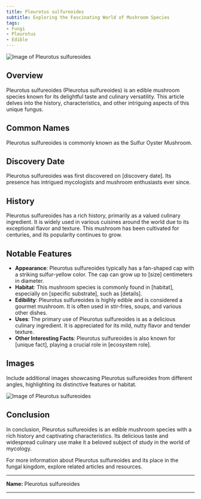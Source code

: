 ```yaml
---
title: Pleurotus sulfureoides
subtitle: Exploring the Fascinating World of Mushroom Species
tags:
- Fungi
- Pleurotus
- Edible
---
```


![Image of Pleurotus sulfureoides](image_url_here)

## Overview

Pleurotus sulfureoides (Pleurotus sulfureoides) is an edible mushroom species known for its delightful taste and culinary versatility. This article delves into the history, characteristics, and other intriguing aspects of this unique fungus.

## Common Names

Pleurotus sulfureoides is commonly known as the Sulfur Oyster Mushroom.

## Discovery Date

Pleurotus sulfureoides was first discovered on [discovery date]. Its presence has intrigued mycologists and mushroom enthusiasts ever since.

## History

Pleurotus sulfureoides has a rich history, primarily as a valued culinary ingredient. It is widely used in various cuisines around the world due to its exceptional flavor and texture. This mushroom has been cultivated for centuries, and its popularity continues to grow.

## Notable Features

- **Appearance**: Pleurotus sulfureoides typically has a fan-shaped cap with a striking sulfur-yellow color. The cap can grow up to [size] centimeters in diameter.
- **Habitat**: This mushroom species is commonly found in [habitat], especially on [specific substrate], such as [details].
- **Edibility**: Pleurotus sulfureoides is highly edible and is considered a gourmet mushroom. It is often used in stir-fries, soups, and various other dishes.
- **Uses**: The primary use of Pleurotus sulfureoides is as a delicious culinary ingredient. It is appreciated for its mild, nutty flavor and tender texture.
- **Other Interesting Facts**: Pleurotus sulfureoides is also known for [unique fact], playing a crucial role in [ecosystem role].

## Images

Include additional images showcasing Pleurotus sulfureoides from different angles, highlighting its distinctive features or habitat.

![Image of Pleurotus sulfureoides](image_url_here)

## Conclusion

In conclusion, Pleurotus sulfureoides is an edible mushroom species with a rich history and captivating characteristics. Its delicious taste and widespread culinary use make it a beloved subject of study in the world of mycology.

For more information about Pleurotus sulfureoides and its place in the fungal kingdom, explore related articles and resources.

---

**Name:** Pleurotus sulfureoides

---
